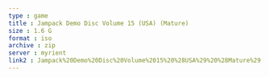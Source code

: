 ```yaml
---
type : game
title : Jampack Demo Disc Volume 15 (USA) (Mature)
size : 1.6 G
format : iso
archive : zip
server : myrient
link2 : Jampack%20Demo%20Disc%20Volume%2015%20%28USA%29%20%28Mature%29
---
```

